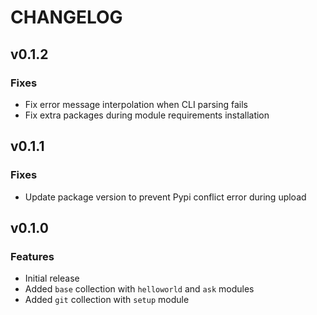 # CHANGELOG

## v0.1.2

### Fixes

- Fix error message interpolation when CLI parsing fails
- Fix extra packages during module requirements installation


## v0.1.1

### Fixes

- Update package version to prevent Pypi conflict error during upload


## v0.1.0

### Features

- Initial release
- Added `base` collection with `helloworld` and `ask` modules
- Added `git` collection with `setup` module
